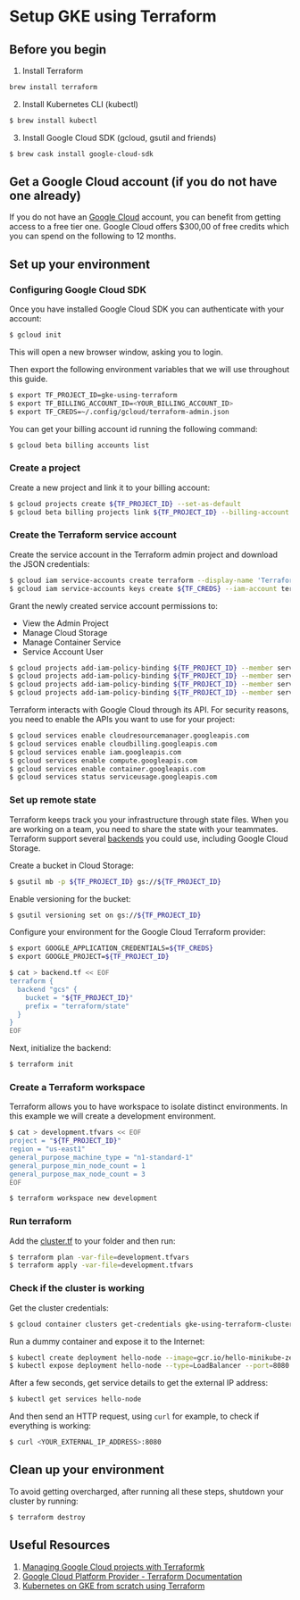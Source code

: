 # Setup GKE using Terraform

## Before you begin

1. Install Terraform

```sh
brew install terraform
```

2. Install Kubernetes CLI (kubectl)

```sh
$ brew install kubectl
```

3. Install Google Cloud SDK (gcloud, gsutil and friends)

```sh
$ brew cask install google-cloud-sdk
```

## Get a Google Cloud account (if you do not have one already)

If you do not have an [Google Cloud](https://cloud.google.com/) account, you can benefit from getting
access to a free tier one. Google Cloud offers $300,00 of free credits
which you can spend on the following to 12 months.

## Set up your environment

### Configuring Google Cloud SDK

Once you have installed Google Cloud SDK you can authenticate with your
account:

```sh
$ gcloud init
```

This will open a new browser window, asking you to login.

Then export the following environment variables that we will use throughout
this guide.

```sh
$ export TF_PROJECT_ID=gke-using-terraform
$ export TF_BILLING_ACCOUNT_ID=<YOUR_BILLING_ACCOUNT_ID>
$ export TF_CREDS=~/.config/gcloud/terraform-admin.json
```

You can get your billing account id running the following command:

```sh
$ gcloud beta billing accounts list
```

### Create a project

Create a new project and link it to your billing account:

```sh
$ gcloud projects create ${TF_PROJECT_ID} --set-as-default
$ gcloud beta billing projects link ${TF_PROJECT_ID} --billing-account ${TF_BILLING_ACCOUNT_ID}
```

### Create the Terraform service account

Create the service account in the Terraform admin project and download the JSON credentials:

```sh
$ gcloud iam service-accounts create terraform --display-name 'Terraform admin account'
$ gcloud iam service-accounts keys create ${TF_CREDS} --iam-account terraform@${TF_PROJECT_ID}.iam.gserviceaccount.com
```

Grant the newly created service account permissions to:

- View the Admin Project
- Manage Cloud Storage
- Manage Container Service
- Service Account User

```sh
$ gcloud projects add-iam-policy-binding ${TF_PROJECT_ID} --member serviceAccount:terraform@${TF_PROJECT_ID}.iam.gserviceaccount.com --role roles/viewer
$ gcloud projects add-iam-policy-binding ${TF_PROJECT_ID} --member serviceAccount:terraform@${TF_PROJECT_ID}.iam.gserviceaccount.com --role roles/storage.admin
$ gcloud projects add-iam-policy-binding ${TF_PROJECT_ID} --member serviceAccount:terraform@${TF_PROJECT_ID}.iam.gserviceaccount.com --role roles/container.admin
$ gcloud projects add-iam-policy-binding ${TF_PROJECT_ID} --member serviceAccount:terraform@${TF_PROJECT_ID}.iam.gserviceaccount.com --role roles/iam.serviceAccountUser
```

Terraform interacts with Google Cloud through its API. For
security reasons, you need to enable the APIs you want to use
for your project:

```sh
$ gcloud services enable cloudresourcemanager.googleapis.com
$ gcloud services enable cloudbilling.googleapis.com
$ gcloud services enable iam.googleapis.com
$ gcloud services enable compute.googleapis.com
$ gcloud services enable container.googleapis.com
$ gcloud services status serviceusage.googleapis.com
```

### Set up remote state

Terraform keeps track you your infrastructure through state files. When
you are working on a team, you need to share the state with your teammates.
Terraform support several
[backends](https://www.terraform.io/docs/backends/index.html) you could
use, including Google Cloud Storage.

Create a bucket in Cloud Storage:

```sh
$ gsutil mb -p ${TF_PROJECT_ID} gs://${TF_PROJECT_ID}
```

Enable versioning for the bucket:

```sh
$ gsutil versioning set on gs://${TF_PROJECT_ID}
```

Configure your environment for the Google Cloud Terraform provider:

```sh
$ export GOOGLE_APPLICATION_CREDENTIALS=${TF_CREDS}
$ export GOOGLE_PROJECT=${TF_PROJECT_ID}

$ cat > backend.tf << EOF
terraform {
  backend "gcs" {
    bucket = "${TF_PROJECT_ID}"
    prefix = "terraform/state"
  }
}
EOF
```

Next, initialize the backend:

```sh
$ terraform init
```

### Create a Terraform workspace

Terraform allows you to have workspace to isolate distinct environments.
In this example we will create a development environment.

```sh
$ cat > development.tfvars << EOF
project = "${TF_PROJECT_ID}"
region = "us-east1"
general_purpose_machine_type = "n1-standard-1"
general_purpose_min_node_count = 1
general_purpose_max_node_count = 3
EOF

$ terraform workspace new development
```

### Run terraform

Add the [cluster.tf](cluster.tf) to your folder and then run:

```sh
$ terraform plan -var-file=development.tfvars
$ terraform apply -var-file=development.tfvars
```

### Check if the cluster is working

Get the cluster credentials:

```sh
$ gcloud container clusters get-credentials gke-using-terraform-cluster --region us-east1 --project ${TF_PROJECT_ID}
```

Run a dummy container and expose it to the Internet:

```sh
$ kubectl create deployment hello-node --image=gcr.io/hello-minikube-zero-install/hello-node
$ kubectl expose deployment hello-node --type=LoadBalancer --port=8080
```

After a few seconds, get service details to get the external IP address:

```sh
$ kubectl get services hello-node
```

And then send an HTTP request, using `curl` for example, to check if
everything is working:

```sh
$ curl <YOUR_EXTERNAL_IP_ADDRESS>:8080
```

## Clean up your environment

To avoid getting overcharged, after running all these steps, shutdown
your cluster by running:

```sh
$ terraform destroy
```

## Useful Resources

1. [Managing Google Cloud projects with Terraformk](https://cloud.google.com/community/tutorials/managing-gcp-projects-with-terraform)
2. [Google Cloud Platform Provider - Terraform Documentation](https://www.terraform.io/docs/providers/google/index.html)
3. [Kubernetes on GKE from scratch using Terraform](https://elastisys.com/2019/04/12/kubernetes-on-gke-from-scratch-using-terraform/)
